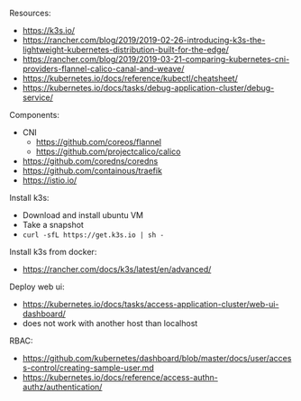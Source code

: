 Resources:

  - https://k3s.io/
  - https://rancher.com/blog/2019/2019-02-26-introducing-k3s-the-lightweight-kubernetes-distribution-built-for-the-edge/
  - https://rancher.com/blog/2019/2019-03-21-comparing-kubernetes-cni-providers-flannel-calico-canal-and-weave/
  - https://kubernetes.io/docs/reference/kubectl/cheatsheet/
  - https://kubernetes.io/docs/tasks/debug-application-cluster/debug-service/
  
Components:

  - CNI
    - https://github.com/coreos/flannel
    - https://github.com/projectcalico/calico
  - https://github.com/coredns/coredns
  - https://github.com/containous/traefik
  - https://istio.io/
  
  
Install k3s:

  - Download and install ubuntu VM
  - Take a snapshot
  - `curl -sfL https://get.k3s.io | sh -`
  
Install k3s from docker:
  - https://rancher.com/docs/k3s/latest/en/advanced/
  
Deploy web ui:
  - https://kubernetes.io/docs/tasks/access-application-cluster/web-ui-dashboard/
  - does not work with another host than localhost

RBAC:
  - https://github.com/kubernetes/dashboard/blob/master/docs/user/access-control/creating-sample-user.md
  - https://kubernetes.io/docs/reference/access-authn-authz/authentication/
